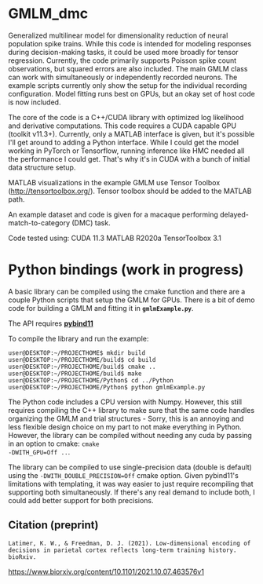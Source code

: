 # GMLM_dmc
Generalized multilinear model for dimensionality reduction of neural population spike trains.
While this code is intended for modeling responses during decision-making tasks, it could be used more broadly for tensor regression.
Currently, the code primarily supports Poisson spike count observations, but squared errors are also included.
The main GMLM class can work with simultaneously or independently recorded neurons. The example scripts currently only show the setup for the individual recording configuration.
Model fitting runs best on GPUs, but an okay set of host code is now included.

The core of the code is a C++/CUDA library with optimized log likelihood and derivative computations.
This code requires a CUDA capable GPU (toolkit v11.3+).
Currently, only a MATLAB interface is given, but it's possible I'll get around to adding a Python interface.
While I could get the model working in PyTorch or Tensorflow, running inference like HMC needed all the performance I could get. That's why it's in CUDA with a bunch of initial data structure setup.

MATLAB visualizations in the example GMLM use Tensor Toolbox (http://tensortoolbox.org/).
Tensor toolbox should be added to the MATLAB path.

An example dataset and code is given for a macaque performing delayed-match-to-category (DMC) task.

Code tested using:
CUDA 11.3
MATLAB R2020a
TensorToolbox 3.1

# Python bindings (work in progress)

A basic library can be compiled using the cmake function and there are a couple Python scripts that setup the GMLM for GPUs.
There is a bit of demo code for building a GMLM and fitting it in **`gmlmExample.py`**.

The API requires **[pybind11](https://github.com/pybind/pybind11)**

To compile the library and run the example:
```console
user@DESKTOP:~/PROJECTHOME$ mkdir build
user@DESKTOP:~/PROJECTHOME/build$ cd build
user@DESKTOP:~/PROJECTHOME/build$ cmake ..
user@DESKTOP:~/PROJECTHOME/build$ make
user@DESKTOP:~/PROJECTHOME/Python$ cd ../Python
user@DESKTOP:~/PROJECTHOME/Python$ python gmlmExample.py
```

The Python code includes a CPU version with Numpy.
However, this still requires compiling the C++ library to make sure that the same code handles organizing the GMLM and trial structures - Sorry, this is an annoying and less flexible design choice on my part to not make everything in Python.
However, the library can be compiled without needing any cuda by passing in an option to cmake: <code>cmake -DWITH_GPU=Off ..</code>.

The library can be compiled to use single-precision data (double is default) using the <code>-DWITH_DOUBLE_PRECISION=Off</code> cmake option.
Given pybind11's limitations with templating, it was way easier to just require recompiling that supporting both simultaneously.
If there's any real demand to include both, I could add better support for both precisions.

## Citation (preprint)
```
Latimer, K. W., & Freedman, D. J. (2021). Low-dimensional encoding of decisions in parietal cortex reflects long-term training history. bioRxiv.
```
https://www.biorxiv.org/content/10.1101/2021.10.07.463576v1
